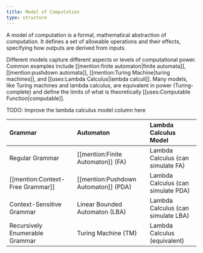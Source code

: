 ```yaml
---
title: Model of Computation
type: structure
---
```


A model of computation is a formal, mathematical abstraction of computation. It defines a set of allowable operations and their effects, specifying how outputs are derived from inputs.

Different models capture different aspects or levels of computational power. Common examples include [[mention:finite automaton|finite automata]], [[mention:pushdown automata]], [[mention:Turing Machine|turing machines]], and [[uses:Lambda Calculus|lambda calculi]]. Many models, like Turing machines and lambda calculus, are equivalent in power (Turing-complete) and define the limits of what is theoretically [[uses:Computable Function|computable]].

TODO: Improve the lambda calculus model column here

| Grammar                          | Automaton                            | Lambda Calculus Model              |
| :------------------------------- | :----------------------------------- | :--------------------------------- |
| Regular Grammar                  | [[mention:Finite Automaton]] (FA)    | Lambda Calculus (can simulate FA)  |
| [[mention:Context-Free Grammar]] | [[mention:Pushdown Automaton]] (PDA) | Lambda Calculus (can simulate PDA) |
| Context-Sensitive Grammar        | Linear Bounded Automaton (LBA)       | Lambda Calculus (can simulate LBA) |
| Recursively Enumerable Grammar   | Turing Machine (TM)                  | Lambda Calculus (equivalent)       |
